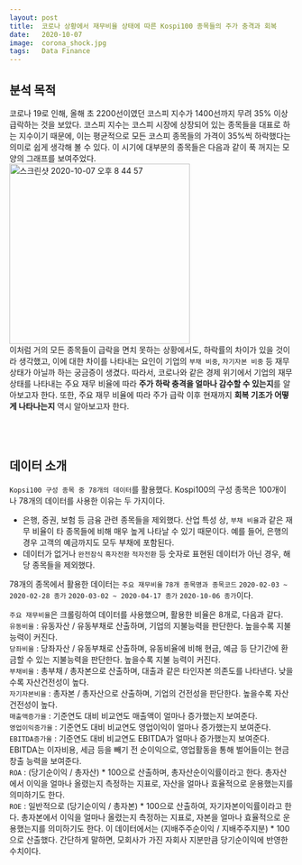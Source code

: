 ```yaml
---
layout: post
title:  코로나 상황에서 재무비율 상태에 따른 Kospi100 종목들의 주가 충격과 회복
date:   2020-10-07
image:  corona_shock.jpg
tags:   Data Finance
---
```

## 분석 목적

코로나 19로 인해, 올해 초 2200선이였던 코스피 지수가 1400선까지 무려 35% 이상 급락하는 것을 보았다. 코스피 지수는 코스피 시장에 상장되어 있는 종목들을 대표로 하는 지수이기 때문에, 이는 평균적으로 모든 코스피 종목들의 가격이 35%씩 하락했다는 의미로 쉽게 생각해 볼 수 있다. 이 시기에 대부분의 종목들은 다음과 같이 푹 꺼지는 모양의 그래프를 보여주었다.<BR/>
<img width="320" alt="스크린샷 2020-10-07 오후 8 44 57" src="https://user-images.githubusercontent.com/70478154/95326874-3632e880-08de-11eb-80ec-d0345854eb13.png"><BR/>
이처럼 거의 모든 종목들이 급락을 면치 못하는 상황에서도, 하락률의 차이가 있을 것이라 생각했고, 이에 대한 차이를 나타내는 요인이 기업의 `부채 비중`, `자기자본 비중` 등 재무 상태가 아닐까 하는 궁금증이 생겼다. 따라서, 코로나와 같은 경제 위기에서 기업의 재무 상태를 나타내는 주요 재무 비율에 따라 **주가 하락 충격을 얼마나 감수할 수 있는지**를 알아보고자 한다. 또한, 주요 재무 비율에 따라 주가 급락 이후 현재까지 **회복 기조가 어떻게 나타나는지** 역시 알아보고자 한다.<BR/><BR/><BR/><BR/>

## 데이터 소개

`Kopsi100 구성 종목 중 78개의 데이터`를 활용했다. Kospi100의 구성 종목은 100개이나 78개의 데이터를 사용한 이유는 두 가지이다.
* 은행, 증권, 보험 등 금융 관련 종목들을 제외했다. 산업 특성 상, `부채 비율`과 같은 재무 비율이 타 종목들에 비해 매우 높게 나타날 수 있기 때문이다. 예를 들어, 은행의 경우 고객의 예금까지도 모두 부채에 포함된다.
* 데이터가 없거나 `완전잠식` `흑자전환` `적자전환` 등 숫자로 표현된 데이터가 아닌 경우, 해당 종목들을 제외했다.

78개의 종목에서 활용한 데이터는 `주요 재무비율` `78개 종목명과 종목코드` `2020-02-03 ~ 2020-02-28 종가` `2020-03-02 ~ 2020-04-17 종가` `2020-10-06 종가`이다.

`주요 재무비율`은 크롤링하여 데이터를 사용했으며, 활용한 비율은 8개로, 다음과 같다.<BR/>
`유동비율` : 유동자산 / 유동부채로 산출하며, 기업의 지불능력을 판단한다. 높을수록 지불 능력이 커진다.<BR/>
`당좌비율` : 당좌자산 / 유동부채로 산출하며, 유동비율에 비해 현금, 예금 등 단기간에 환금할 수 있는 지불능력을 판단한다. 높을수록 지불 능력이 커진다.<BR/>
`부채비율` : 총부채 / 총자본으로 산출하며, 대출과 같은 타인자본 의존도를 나타낸다. 낮을수록 자산건전성이 높다.<BR/>
`자기자본비율` : 총자본 / 총자산으로 산출하며, 기업의 건전성을 판단한다. 높을수록 자산건전성이 높다.<BR/>
`매출액증가율` : 기준연도 대비 비교연도 매출액이 얼마나 증가했는지 보여준다.<BR/>
`영업이익증가율` : 기준연도 대비 비교연도 영업이익이 얼마나 증가했는지 보여준다.<BR/>
`EBITDA증가율` : 기준연도 대비 비교연도 EBITDA가 얼마나 증가했는지 보여준다. EBITDA는 이자비용, 세금 등을 빼기 전 순이익으로, 영업활동을 통해 벌어들이는 현금창출 능력을 보여준다. <BR/>
`ROA` : (당기순이익 / 총자산) * 100으로 산출하며, 총자산순이익률이라고 한다. 총자산에서 이익을 얼마나 올렸는지 측정하는 지표로, 자산을 얼마나 효율적으로 운용했는지를 의미하기도 한다.<BR/>
`ROE` : 일반적으로 (당기순이익 / 총자본) * 100으로 산출하여, 자기자본이익률이라고 한다. 총자본에서 이익을 얼마나 올렸는지 측정하는 지표로, 자본을 얼마나 효율적으로 운용했는지를 의미하기도 한다. 이 데이터에서는 (지배주주순이익 / 지배주주지분) * 100으로 산출했다. 간단하게 말하면, 모회사가 가진 자회사 지분만큼 당기순이익에 반영한 수치이다.








